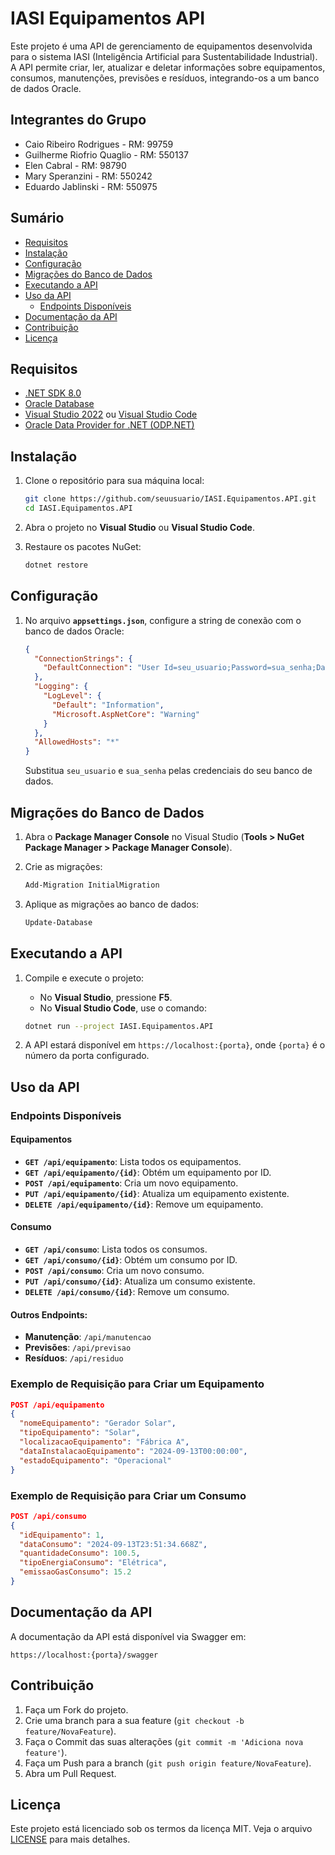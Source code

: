 
# IASI Equipamentos API

Este projeto é uma API de gerenciamento de equipamentos desenvolvida para o sistema IASI (Inteligência Artificial para Sustentabilidade Industrial). A API permite criar, ler, atualizar e deletar informações sobre equipamentos, consumos, manutenções, previsões e resíduos, integrando-os a um banco de dados Oracle.

## Integrantes do Grupo

- Caio Ribeiro Rodrigues - RM: 99759
- Guilherme Riofrio Quaglio - RM: 550137
- Elen Cabral - RM: 98790
- Mary Speranzini - RM: 550242
- Eduardo Jablinski - RM: 550975 

## Sumário

- [Requisitos](#requisitos)
- [Instalação](#instalação)
- [Configuração](#configuração)
- [Migrações do Banco de Dados](#migrações-do-banco-de-dados)
- [Executando a API](#executando-a-api)
- [Uso da API](#uso-da-api)
  - [Endpoints Disponíveis](#endpoints-disponíveis)
- [Documentação da API](#documentação-da-api)
- [Contribuição](#contribuição)
- [Licença](#licença)

## Requisitos

- [.NET SDK 8.0](https://dotnet.microsoft.com/download/dotnet/8.0)
- [Oracle Database](https://www.oracle.com/database/)
- [Visual Studio 2022](https://visualstudio.microsoft.com/) ou [Visual Studio Code](https://code.visualstudio.com/)
- [Oracle Data Provider for .NET (ODP.NET)](https://www.oracle.com/database/technologies/dotnet-odacdeploy-downloads.html)

## Instalação

1. Clone o repositório para sua máquina local:

   ```bash
   git clone https://github.com/seuusuario/IASI.Equipamentos.API.git
   cd IASI.Equipamentos.API
   ```

2. Abra o projeto no **Visual Studio** ou **Visual Studio Code**.

3. Restaure os pacotes NuGet:

   ```bash
   dotnet restore
   ```

## Configuração

1. No arquivo **`appsettings.json`**, configure a string de conexão com o banco de dados Oracle:

   ```json
   {
     "ConnectionStrings": {
       "DefaultConnection": "User Id=seu_usuario;Password=sua_senha;Data Source=(DESCRIPTION=(ADDRESS_LIST=(ADDRESS=(PROTOCOL=TCP)(HOST=oracle.fiap.com.br)(PORT=1521)))(CONNECT_DATA=(SERVICE_NAME=ORCL)))"
     },
     "Logging": {
       "LogLevel": {
         "Default": "Information",
         "Microsoft.AspNetCore": "Warning"
       }
     },
     "AllowedHosts": "*"
   }
   ```

   Substitua `seu_usuario` e `sua_senha` pelas credenciais do seu banco de dados.

## Migrações do Banco de Dados

1. Abra o **Package Manager Console** no Visual Studio (**Tools > NuGet Package Manager > Package Manager Console**).

2. Crie as migrações:

   ```powershell
   Add-Migration InitialMigration
   ```

3. Aplique as migrações ao banco de dados:

   ```powershell
   Update-Database
   ```

## Executando a API

1. Compile e execute o projeto:

   - No **Visual Studio**, pressione **F5**.
   - No **Visual Studio Code**, use o comando:

   ```bash
   dotnet run --project IASI.Equipamentos.API
   ```

2. A API estará disponível em `https://localhost:{porta}`, onde `{porta}` é o número da porta configurado.

## Uso da API

### Endpoints Disponíveis

#### **Equipamentos**

- **`GET /api/equipamento`**: Lista todos os equipamentos.
- **`GET /api/equipamento/{id}`**: Obtém um equipamento por ID.
- **`POST /api/equipamento`**: Cria um novo equipamento.
- **`PUT /api/equipamento/{id}`**: Atualiza um equipamento existente.
- **`DELETE /api/equipamento/{id}`**: Remove um equipamento.

#### **Consumo**

- **`GET /api/consumo`**: Lista todos os consumos.
- **`GET /api/consumo/{id}`**: Obtém um consumo por ID.
- **`POST /api/consumo`**: Cria um novo consumo.
- **`PUT /api/consumo/{id}`**: Atualiza um consumo existente.
- **`DELETE /api/consumo/{id}`**: Remove um consumo.

#### **Outros Endpoints:**

- **Manutenção**: `/api/manutencao`
- **Previsões**: `/api/previsao`
- **Resíduos**: `/api/residuo`

### Exemplo de Requisição para Criar um Equipamento

```json
POST /api/equipamento
{
  "nomeEquipamento": "Gerador Solar",
  "tipoEquipamento": "Solar",
  "localizacaoEquipamento": "Fábrica A",
  "dataInstalacaoEquipamento": "2024-09-13T00:00:00",
  "estadoEquipamento": "Operacional"
}
```

### Exemplo de Requisição para Criar um Consumo

```json
POST /api/consumo
{
  "idEquipamento": 1,
  "dataConsumo": "2024-09-13T23:51:34.668Z",
  "quantidadeConsumo": 100.5,
  "tipoEnergiaConsumo": "Elétrica",
  "emissaoGasConsumo": 15.2
}
```

## Documentação da API

A documentação da API está disponível via Swagger em:

```
https://localhost:{porta}/swagger
```

## Contribuição

1. Faça um Fork do projeto.
2. Crie uma branch para a sua feature (`git checkout -b feature/NovaFeature`).
3. Faça o Commit das suas alterações (`git commit -m 'Adiciona nova feature'`).
4. Faça um Push para a branch (`git push origin feature/NovaFeature`).
5. Abra um Pull Request.

## Licença

Este projeto está licenciado sob os termos da licença MIT. Veja o arquivo [LICENSE](LICENSE) para mais detalhes.
